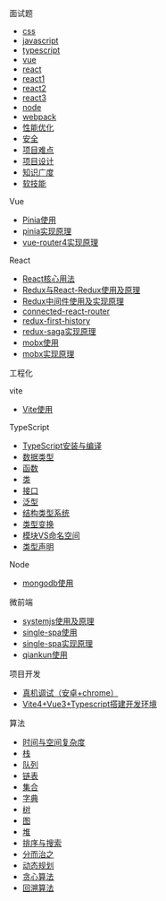 
面试题
- [css](/fe/interview/css)
- [javascript](/fe/interview/javascript)
- [typescript](/fe/interview/typescript)
- [vue](/fe/interview/css)
- [react](/fe/interview/vue体系)
- [react1](/fe/interview/react)
- [react2](/fe/interview/React面试题)
- [react3](/fe/interview/React体系)
- [node](/fe/interview/node)
- [webpack](/fe/interview/webpack)
- [性能优化](/fe/interview/性能优化)
- [安全](/fe/interview/安全)
- [项目难点](/fe/interview/项目难点)
- [项目设计](/fe/interview/项目设计)
- [知识广度](/fe/interview/知识广度)
- [软技能](/fe/interview/软技能)

Vue
- [Pinia使用](/fe/vue/Pinia使用)
- [pinia实现原理](/fe/vue/pinia实现原理)
- [vue-router4实现原理](/fe/vue/vue-router4实现原理)

React
- [React核心用法](/fe/react/React核心用法)
- [Redux与React-Redux使用及原理](/fe/react/Redux与React-Redux使用及原理)
- [Redux中间件使用及实现原理](/fe/react/Redux中间件使用及实现原理)
- [connected-react-router](/fe/react/connected-react-router)
- [redux-first-history](/fe/react/redux-first-history)
- [redux-saga实现原理](/fe/react/redux-saga实现原理)
- [mobx使用](/fe/react/mobx使用)
- [mobx实现原理](/fe/react/mobx实现原理)

工程化

vite
- [Vite使用](/fe/engineering/vite/vite使用)

TypeScript
- [TypeScript安装与编译](/fe/typescript/01.TypeScript安装与编译)
- [数据类型](/fe/typescript/02.数据类型)
- [函数](/fe/typescript/03.函数)
- [类](/fe/typescript/04.类)
- [接口](/fe/typescript/05.接口)
- [泛型](/fe/typescript/06.泛型)
- [结构类型系统](/fe/typescript/08.结构类型系统)
- [类型变换](/fe/typescript/09.类型变换)
- [模块VS命名空间](/fe/typescript/10.模块VS命名空间)
- [类型声明](/fe/typescript/11.类型声明)

Node
- [mongodb使用](/fe/node/mongo)

微前端
- [systemjs使用及原理](/fe/micro-app/systemjs使用及原理)
- [single-spa使用](/fe/micro-app/single-spa使用)
- [single-spa实现原理](/fe/micro-app/single-spa实现原理)
- [qiankun使用](/fe/micro-app/qiankun使用)

项目开发
- [真机调试（安卓+chrome）](/fe/projects/真机调试（安卓+Chrome）)
- [Vite4+Vue3+Typescript搭建开发环境](/fe/projects/Vite4+Vue3+Typescript搭建开发环境)

算法
- [时间与空间复杂度](/fe/alg/complexity)
- [栈](/fe/alg/stack)
- [队列](/fe/alg/queue)
- [链表](/fe/alg/linkList)
- [集合](/fe/alg/set)
- [字典](/fe/alg/map)
- [树](/fe/alg/tree)
- [图](/fe/alg/graph)
- [堆](/fe/alg/heap)
- [排序与搜索](/fe/alg/排序与搜索)
- [分而治之](/fe/alg/分而治之)
- [动态规划](/fe/alg/动态规划)
- [贪心算法](/fe/alg/贪心算法)
- [回溯算法](/fe/alg/回溯算法)
